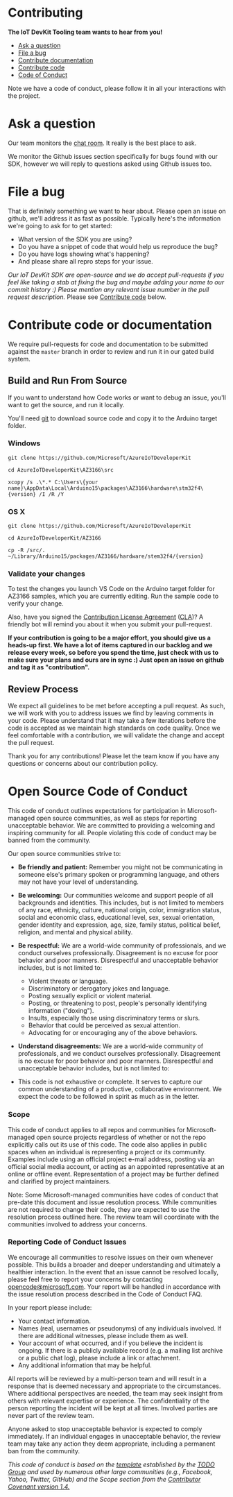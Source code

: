 # Contributing

**The IoT DevKit Tooling team wants to hear from you!**

- [Ask a question](#ask-a-question)
- [File a bug](#file-a-bug)
- [Contribute documentation](#contribute-documentation)
- [Contribute code](#contribute-code)
- [Code of Conduct](#Open-Source-Code-of-Conduct)

Note we have a code of conduct, please follow it in all your interactions with the project.

# Ask a question
Our team monitors the [chat room](https://gitter.im/Microsoft/azure-iot-developer-kit). It really is the best place to ask.

We monitor the Github issues section specifically for bugs found with our SDK, however we will reply to questions asked using Github issues too.

# File a bug
That is definitely something we want to hear about. Please open an issue on github, we'll address it as fast as possible. Typically here's the information we're going to ask for to get started:

- What version of the SDK you are using?
- Do you have a snippet of code that would help us reproduce the bug?
- Do you have logs showing what's happening?
- And please share all repro steps for your issue.

*Our IoT DevKit SDK are open-source and we do accept pull-requests if you feel like taking a stab at fixing the bug and maybe adding your name to our commit history :) Please mention any relevant issue number in the pull request description.* Please see [Contribute code](#contribute-code) below.

# Contribute code or documentation
We require pull-requests for code and documentation to be submitted against the `master` branch in order to review and run it in our gated build system. 

## Build and Run From Source

If you want to understand how Code works or want to debug an issue, you'll want to get the source, and run it locally.

You'll need [git] to download source code and copy it to the Arduino target folder. 

### Windows

```
git clone https://github.com/Microsoft/AzureIoTDeveloperKit

cd AzureIoTDeveloperKit\AZ3166\src

xcopy /s .\*.* C:\Users\{your name}\AppData\Local\Arduino15\packages\AZ3166\hardware\stm32f4\{version} /I /R /Y
```

### OS X

```
git clone https://github.com/Microsoft/AzureIoTDeveloperKit

cd AzureIoTDeveloperKit/AZ3166

cp -R /src/. ~/Library/Arduino15/packages/AZ3166/hardware/stem32f4/{version} 
```

### Validate your changes
To test the changes you launch VS Code on the Arduino target folder for AZ3166 samples, which you are currently editing.
Run the sample code to verify your change.

Also, have you signed the [Contribution License Agreement](https://cla.microsoft.com/) ([CLA](https://cla.microsoft.com/))? A friendly bot will remind you about it when you submit your pull-request.

**If your contribution is going to be a major effort, you should give us a heads-up first. We have a lot of items captured in our backlog and we release every week, so before you spend the time, just check with us to make sure your plans and ours are in sync :) Just open an issue on github and tag it as "contribution".**

## Review Process
We expect all guidelines to be met before accepting a pull request. As such, we will work with you to address issues we find by leaving comments in your code. Please understand that it may take a few iterations before the code is accepted as we maintain high standards on code quality. Once we feel comfortable with a contribution, we will validate the change and accept the pull request.

Thank you for any contributions! Please let the team know if you have any questions or concerns about our contribution policy. 

# Open Source Code of Conduct

This code of conduct outlines expectations for participation in Microsoft-managed open source communities, as well as steps for reporting unacceptable behavior. We are committed to providing a welcoming and inspiring community for all. People violating this code of conduct may be banned from the community.

Our open source communities strive to:

* __Be friendly and patient:__ Remember you might not be communicating in someone else's primary spoken or programming language, and others may not have your level of understanding.

* __Be welcoming:__ Our communities welcome and support people of all backgrounds and identities. This includes, but is not limited to members of any race, ethnicity, culture, national origin, color, immigration status, social and economic class, educational level, sex, sexual orientation, gender identity and expression, age, size, family status, political belief, religion, and mental and physical ability.

* __Be respectful:__  We are a world-wide community of professionals, and we conduct ourselves professionally. Disagreement is no excuse for poor behavior and poor manners. Disrespectful and unacceptable behavior includes, but is not limited to:

     - Violent threats or language.
     - Discriminatory or derogatory jokes and language.
     - Posting sexually explicit or violent material.
     - Posting, or threatening to post, people's personally identifying information ("doxing").
     - Insults, especially those using discriminatory terms or slurs.
     - Behavior that could be perceived as sexual attention.
     - Advocating for or encouraging any of the above behaviors.

* __Understand disagreements:__  We are a world-wide community of professionals, and we conduct ourselves professionally. Disagreement is no excuse for poor behavior and poor manners. Disrespectful and unacceptable behavior includes, but is not limited to:
 
*  This code is not exhaustive or complete. It serves to capture our common understanding of a productive, collaborative environment. We expect the code to be followed in spirit as much as in the letter.

### Scope
This code of conduct applies to all repos and communities for Microsoft-managed open source projects regardless of whether or not the repo explicitly calls out its use of this code. The code also applies in public spaces when an individual is representing a project or its community. Examples include using an official project e-mail address, posting via an official social media account, or acting as an appointed representative at an online or offline event. Representation of a project may be further defined and clarified by project maintainers.

Note: Some Microsoft-managed communities have codes of conduct that pre-date this document and issue resolution process. While communities are not required to change their code, they are expected to use the resolution process outlined here. The review team will coordinate with the communities involved to address your concerns.

### Reporting Code of Conduct Issues

We encourage all communities to resolve issues on their own whenever possible. This builds a broader and deeper understanding and ultimately a healthier interaction. In the event that an issue cannot be resolved locally, please feel free to report your concerns by contacting opencode@microsoft.com. Your report will be handled in accordance with the issue resolution process described in the Code of Conduct FAQ.

In your report please include:

* Your contact information.
* Names (real, usernames or pseudonyms) of any individuals involved. If there are additional witnesses, please include them as well.
* Your account of what occurred, and if you believe the incident is ongoing. If there is a publicly available record (e.g. a mailing list archive or a public chat log), please include a link or attachment.
* Any additional information that may be helpful.

All reports will be reviewed by a multi-person team and will result in a response that is deemed necessary and appropriate to the circumstances. Where additional perspectives are needed, the team may seek insight from others with relevant expertise or experience. The confidentiality of the person reporting the incident will be kept at all times. Involved parties are never part of the review team. 

Anyone asked to stop unacceptable behavior is expected to comply immediately. If an individual engages in unacceptable behavior, the review team may take any action they deem appropriate, including a permanent ban from the community. 

_This code of conduct is based on the [template][template] established by the [TODO Group][group] and used by numerous other large communities (e.g., Facebook, Yahoo, Twitter, GitHub) and the Scope section from the [Contributor Covenant version 1.4.][version]_

[template]: http://todogroup.org/opencodeofconduct
[group]: http://todogroup.org/
[version]: http://contributor-covenant.org/version/1/4/
[git]: https://git-scm.com/


